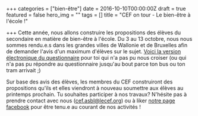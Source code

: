 +++
categories = ["bien-être"]
date = 2016-10-10T00:00:00Z
draft = true
featured = false
hero_img = ""
tags = []
title = "CEF on tour - Le bien-être à l'école !"

+++
Cette année, nous allons construire les propositions des élèves du secondaire en matière de bien-être à l'école. Du 3 au 13 octobre, nous nous sommes rendu.e.s dans les grandes villes de Wallonie et de Bruxelles afin de demander l'avis d'un maximum d'élèves sur le sujet. [Voici la version électronique du questionnaire](https://goo.gl/forms/XI7A5DoyujMBzDW53 "https://goo.gl/forms/XI7A5DoyujMBzDW53") pour toi qui n'a pas pu nous croiser (ou qui n'a pas pu répondre au questionnaire jusqu'au bout parce ton bus ou ton tram arrivait ;)  
  
Sur base des avis des élèves, les membres du CEF construiront des propositions qu'ils et elles viendront à nouveau soumettre aux élèves au printemps prochain. Tu souhaites participer à nos travaux? N'hésite pas à prendre contact avec nous ([cef.asbl@lecef.org](mailto:cef.asbl@lecef.org "cef.asbl@lecef.org")) ou à liker [notre page facebook](http://www.facebook.com/CEFasbl "www.facebook.com/CEFasbl") pour être tenu.e au courant de nos activités !